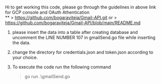 Hi to get working this code, 
please go through the guidelines in above link for GCP console and OAuth Athentication  
 ** > https://github.com/bogaraviteja/Gmail-API.git or 
    > https://github.com/bogaraviteja/Gmail-API/blob/main/README.md

1. please insert the data into a table after creating database and uncomment the LINE NUMBER 107 in gmailSend.go 
file while inserting the data.

2. change the directory for credentials.json and token.json according to your choice.

3. To execute the code run the following command 
     > go run .\gmailSend.go



